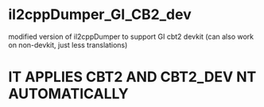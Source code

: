 # il2cppDumper_GI_CB2_dev
modified version of il2cppDumper to support GI cbt2 devkit (can also work on non-devkit, just less translations)

# IT APPLIES CBT2 AND CBT2_DEV NT AUTOMATICALLY
